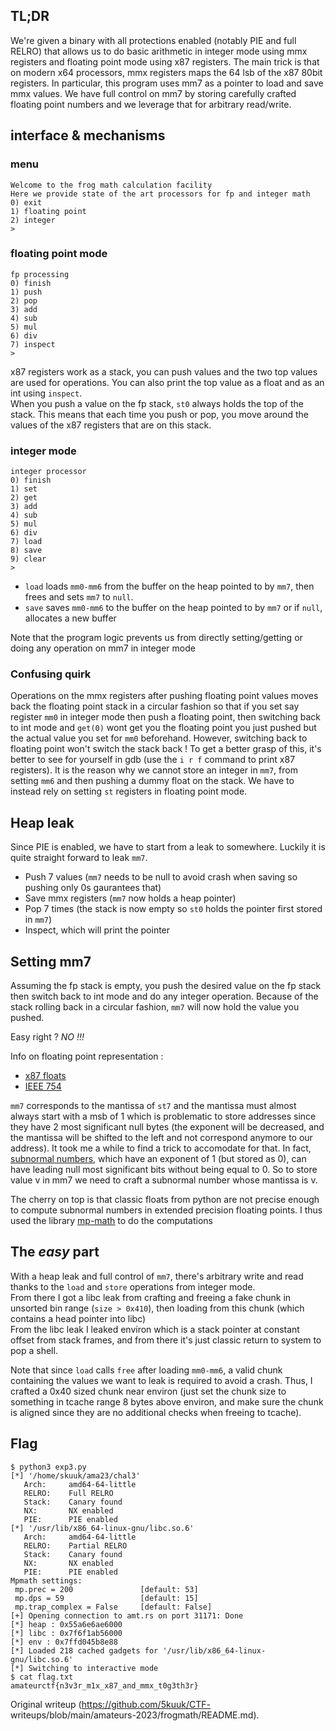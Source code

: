 ## TL;DR  
We're given a binary with all protections enabled (notably PIE and full RELRO)
that allows us to do basic arithmetic in integer mode using mmx registers and
floating point mode using x87 registers. The main trick is that on modern x64
processors, mmx registers maps the 64 lsb of the x87 80bit registers. In
particular, this program uses mm7 as a pointer to load and save mmx values. We
have full control on mm7 by storing carefully crafted floating point numbers
and we leverage that for arbitrary read/write.

## interface & mechanisms  
### menu  
```  
Welcome to the frog math calculation facility  
Here we provide state of the art processors for fp and integer math  
0) exit  
1) floating point  
2) integer  
>  
```  
### floating point mode  
```  
fp processing  
0) finish  
1) push  
2) pop  
3) add  
4) sub  
5) mul  
6) div  
7) inspect  
>  
```  
x87 registers work as a stack, you can push values and the two top values are
used for operations. You can also print the top value as a float and as an int
using `inspect`.  
When you push a value on the fp stack, `st0` always holds the top of the
stack. This means that each time you push or pop, you move around the values
of the x87 registers that are on this stack.

### integer mode  
```  
integer processor  
0) finish  
1) set  
2) get  
3) add  
4) sub  
5) mul  
6) div  
7) load  
8) save  
9) clear  
>  
```  
- `load` loads `mm0-mm6` from the buffer on the heap pointed to by `mm7`, then frees and sets `mm7` to `null`.  
- `save` saves `mm0-mm6` to the buffer on the heap pointed to by `mm7` or if `null`, allocates a new buffer

Note that the program logic prevents us from directly setting/getting or doing
any operation on mm7 in integer mode

### Confusing quirk  
Operations on the mmx registers after pushing floating point values moves back
the floating point stack in a circular fashion so that if you set say register
`mm0` in integer mode then push a floating point, then switching back to int
mode and `get(0)` wont get you the floating point you just pushed but the
actual value you set for `mm0` beforehand. However, switching back to floating
point won't switch the stack back ! To get a better grasp of this, it's better
to see for yourself in gdb (use the `i r f` command to print x87 registers).
It is the reason why we cannot store an integer in `mm7`, from setting `mm6`
and then pushing a dummy float on the stack. We have to instead rely on
setting `st` registers in floating point mode.

## Heap leak  
Since PIE is enabled, we have to start from a leak to somewhere. Luckily it is
quite straight forward to leak `mm7`.  
- Push 7 values (`mm7` needs to be null to avoid crash when saving so pushing only 0s gaurantees that)  
- Save mmx registers (`mm7` now holds a heap pointer)  
- Pop 7 times (the stack is now empty so `st0` holds the pointer first stored in `mm7`)  
- Inspect, which will print the pointer

## Setting mm7  
Assuming the fp stack is empty, you push the desired value on the fp stack
then switch back to int mode and do any integer operation. Because of the
stack rolling back in a circular fashion, `mm7` will now hold the value you
pushed.

Easy right ? *NO !!!*

Info on floating point representation :  
- [x87 floats](https://en.wikipedia.org/wiki/Extended_precision#x86_extended_precision_format)  
- [IEEE 754](https://en.wikipedia.org/wiki/IEEE_754)

`mm7` corresponds to the mantissa of `st7` and the mantissa must almost always
start with a msb of 1 which is problematic to store addresses since they have
2 most significant null bytes (the exponent will be decreased, and the
mantissa will be shifted to the left and not correspond anymore to our
address). It took me a while to find a trick to accomodate for that. In fact,
[subnormal numbers](https://en.wikipedia.org/wiki/Subnormal_number), which
have an exponent of 1 (but stored as 0), can have leading null most
significant bits without being equal to 0. So to store value v in mm7 we need
to craft a subnormal number whose mantissa is v.

The cherry on top is that classic floats from python are not precise enough to
compute subnormal numbers in extended precision floating points. I thus used
the library [mp-math](https://mpmath.org/) to do the computations

## The *easy* part  
With a heap leak and full control of `mm7`,  there's arbitrary write and read
thanks to the `load` and `store` operations from integer mode.  
From there I got a libc leak from crafting and freeing a fake chunk in
unsorted bin range (`size > 0x410`), then loading from this chunk (which
contains a head pointer into libc)  
From the libc leak I leaked environ which is a stack pointer at constant
offset from stack frames, and from there it's just classic return to system to
pop a shell.

Note that since `load` calls `free` after loading `mm0-mm6`, a valid chunk
containing the values we want to leak is required to avoid a crash. Thus, I
crafted a 0x40 sized chunk near environ (just set the chunk size to something
in tcache range 8 bytes above environ, and make sure the chunk is aligned
since they are no additional checks when freeing to tcache).

## Flag  
```  
$ python3 exp3.py  
[*] '/home/skuuk/ama23/chal3'  
   Arch:     amd64-64-little  
   RELRO:    Full RELRO  
   Stack:    Canary found  
   NX:       NX enabled  
   PIE:      PIE enabled  
[*] '/usr/lib/x86_64-linux-gnu/libc.so.6'  
   Arch:     amd64-64-little  
   RELRO:    Partial RELRO  
   Stack:    Canary found  
   NX:       NX enabled  
   PIE:      PIE enabled  
Mpmath settings:  
 mp.prec = 200               [default: 53]  
 mp.dps = 59                 [default: 15]  
 mp.trap_complex = False     [default: False]  
[+] Opening connection to amt.rs on port 31171: Done  
[*] heap : 0x55a6e6ae6000  
[*] libc : 0x7f6f1ab56000  
[*] env : 0x7ffd045b8e88  
[*] Loaded 218 cached gadgets for '/usr/lib/x86_64-linux-gnu/libc.so.6'  
[*] Switching to interactive mode  
$ cat flag.txt  
amateurctf{n3v3r_m1x_x87_and_mmx_t0g3th3r}  
```

Original writeup (https://github.com/5kuuk/CTF-
writeups/blob/main/amateurs-2023/frogmath/README.md).